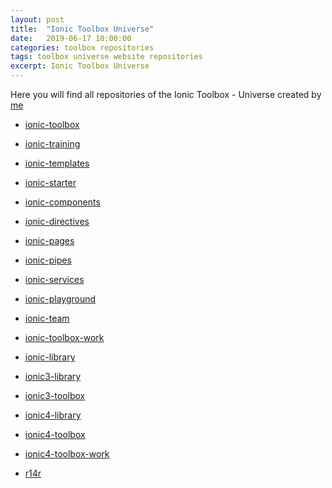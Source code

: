 ```yaml
---
layout: post
title:  "Ionic Toolbox Universe"
date:   2019-06-17 10:00:00
categories: toolbox repositories
tags: toolbox universe website repositories
excerpt: Ionic Toolbox Universe
---
```



Here you will find all repositories of the Ionic Toolbox - Universe created by [me][r14r]

- [ionic-toolbox](ionic-toolbox)
- [ionic-training](ionic-training)

- [ionic-templates](ionic-templates)
- [ionic-starter](ionic-starter)

- [ionic-components](ionic-components)
- [ionic-directives](ionic-directives)
- [ionic-pages](ionic-pages)
- [ionic-pipes](ionic-pipes)
- [ionic-services](ionic-services)

- [ionic-playground](ionic-playground)

- [ionic-team](ionic-team)
- [ionic-toolbox-work](ionic-toolbox-work)
- [ionic-library](ionic-library)

- [ionic3-library](ionic3-library)
- [ionic3-toolbox](ionic3-toolbox)

- [ionic4-library](ionic4-library)
- [ionic4-toolbox](ionic4-toolbox)
- [ionic4-toolbox-work](ionic4-toolbox-work)

- [r14r](r14r)

[ionic-components]:     https://github.com/ionic-components
[ionic-directives]:     https://github.com/ionic-directives
[ionic-enrichment]:     https://github.com/ionic-enrichment
[ionic-library]:        https://github.com/ionic-library
[ionic-pages]:          https://github.com/ionic-pages
[ionic-pipes]:          https://github.com/ionic-pipes
[ionic-playground]:     https://github.com/ionic-playground
[ionic-services]:       https://github.com/ionic-services
[ionic-starter]:        https://github.com/ionic-starter
[ionic-team]:           https://github.com/ionic-team
[ionic-templates]:      https://github.com/ionic-templates
[ionic-toolbox]:        https://github.com/ionic-toolbox
[ionic-toolbox-work]:   https://github.com/ionic-toolbox-work
[ionic-training]:       https://github.com/ionic-training
[ionic3-library]:       https://github.com/ionic3-library
[ionic3-toolbox]:       https://github.com/ionic3-toolbox
[ionic4-library]:       https://github.com/ionic4-library
[ionic4-toolbox]:       https://github.com/ionic4-toolbox
[ionic4-toolbox-work]:  https://github.com/ionic4-toolbox-work
[r14r]:                 https://github.com/r14r